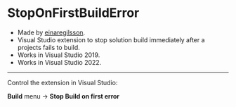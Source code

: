 StopOnFirstBuildError
====
* Made by [einaregilsson](https://github.com/einaregilsson/StopOnFirstBuildError).
* Visual Studio extension to stop solution build immediately after a projects fails to build.
* Works in Visual Studio 2019.
* Works in Visual Studio 2022.

---

Control the extension in Visual Studio:

**Build** menu -> **Stop Build on first error**

